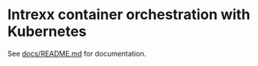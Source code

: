 # Intrexx container orchestration with Kubernetes

See [docs/README.md](docs/README.md) for documentation.
